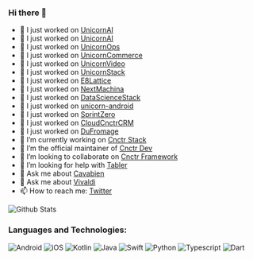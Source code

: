 ### Hi there 👋

- 🔭 I just worked on [UnicornAI](https://github.com/arunabhdas/FAPS-stack)
- 🔭 I just worked on [UnicornAI](https://github.com/arunabhdas/unicorn-ai)
- 🔭 I just worked on [UnicornOps](https://github.com/arunabhdas/unicorn-ops)
- 🔭 I just worked on [UnicornCommerce](https://github.com/arunabhdas/unicorn-commerce)
- 🔭 I just worked on [UnicornVideo](https://github.com/arunabhdas/unicornvideo)
- 🔭 I just worked on [UnicornStack](https://github.com/arunabhdas/unicornstack)
- 🔭 I just worked on [E8Lattice](https://github.com/arunabhdas/E8Lattice)
- 🔭 I just worked on [NextMachina](https://github.com/arunabhdas/NextMachina)
- 🔭 I just worked on [DataScienceStack](https://github.com/arunabhdas/DataScienceStack)
- 🔭 I just worked on [unicorn-android](https://github.com/arunabhdas/unicorn-android)
- 🔭 I just worked on [SprintZero](https://github.com/arunabhdas/sprintzero)
- 🔭 I just worked on [CloudCnctrCRM](https://github.com/arunabhdas/cnctr-android)
- 🔭 I just worked on [DuFromage](https://github.com/arunabhdas/dufromage)
- 🔭 I’m currently working on [Cnctr Stack](https://github.com/arunabhdas/cnctr-stack)
- 🌱 I’m the official maintainer of [Cnctr Dev](https://github.com/arunabhdas/cnctr-dev)
- 👯 I’m looking to collaborate on [Cnctr Framework](https://github.com/arunabhdas/cnctr)
- 🤔 I’m looking for help with [Tabler](https://github.com/tabler/tabler-angular)
- 💬 Ask me about [Cavabien](https://github.com/arunabhdas/cavabien)
- 💬 Ask me about [Vivaldi](https://github.com/arunabhdas/vivaldi)
- 📫 How to reach me: [Twitter](https://twitter.com/dasmachinelabs)


![Github Stats](https://github-readme-stats.vercel.app/api?username=arunabhdas&theme=radical)


### Languages and Technologies:
<p>
  <img alt="Android" src="https://img.shields.io/badge/Android-3DDC84?style=for-the-badge&logo=android&logoColor=white" />
  <img alt="iOS" src="https://img.shields.io/badge/iOS-000000?style=for-the-badge&logo=ios&logoColor=white" />
  <img alt="Kotlin" src="https://img.shields.io/badge/Kotlin-0095D5?&style=for-the-badge&logo=kotlin&logoColor=white" />
  <img alt="Java" src="https://img.shields.io/badge/Java-ED8B00?style=for-the-badge&logo=java&logoColor=white" />
  <img alt="Swift" src="https://img.shields.io/badge/Swift-FA7343?style=for-the-badge&logo=swift&logoColor=white" />
  <img alt="Python" src="https://img.shields.io/badge/Python-14354C?style=for-the-badge&logo=python&logoColor=white" />
  <img alt="Typescript" src="https://img.shields.io/badge/TypeScript-007ACC?style=for-the-badge&logo=typescript&logoColor=white" />
  <img alt="Dart" src="https://img.shields.io/badge/Dart-0175C2?style=for-the-badge&logo=dart&logoColor=white" />
</p>
<!--
**arunabhdas/arunabhdas** is a ✨ _special_ ✨ repository because its `README.md` (this file) appears on your GitHub profile.

Here are some ideas to get you started:

- 🔭 I’m currently working on ![Tabler](https://github.com/tabler/tabler-angular)
- 🌱 I’m the official maintainer of ![Tabler](https://github.com/tabler/tabler-angular)
- 👯 I’m looking to collaborate on ...
- 🤔 I’m looking for help with ...
- 💬 Ask me about ...
- 📫 How to reach me: ...
- 😄 Pronouns: ...
- ⚡ Fun fact: ...
-->

